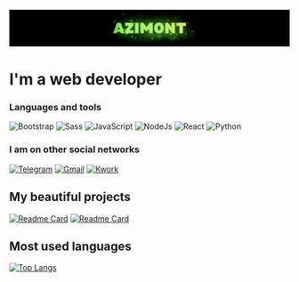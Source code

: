 ![Header](https://github.com/Azim0nt/azim0nt/blob/main/assets/header.png)

# I'm a web developer

### Languages and tools
![Bootstrap](https://img.shields.io/badge/-Bootstrap-2b1a3e?style=for-the-badge&logo=Bootstrap&logoColor=8812fc)
![Sass](https://img.shields.io/badge/-Sass-2b1a3e?style=for-the-badge&logo=sass&logoColor=cf6c9c)
![JavaScript](https://img.shields.io/badge/-JAVASCRIPT-2b1a3e?style=for-the-badge&logo=JAVASCRIPT&logoColor=f7e025)
![NodeJs](https://img.shields.io/badge/-NodeJs-2b1a3e?style=for-the-badge&logo=nodedotjs&logoColor=87cf30)
![React](https://img.shields.io/badge/-React-2b1a3e?style=for-the-badge&logo=react&logoColor=61dafb)
![Python](https://img.shields.io/badge/-Python-2b1a3e?style=for-the-badge&logo=Python&logoColor=3e74a4)



### I am on other social networks
[![Telegram](https://img.shields.io/badge/-Telegram-2b1a3e?style=for-the-badge&logo=Telegram&logoColor=30acec)](https://t.me/azim0nt)
[![Gmail](https://img.shields.io/badge/-Gmail-2b1a3e?style=for-the-badge&logo=Gmail&logoColor=e55348)](malito:kktotov457@gmail.com)
[![Kwork](https://img.shields.io/badge/-Kwork-2b1a3e?style=for-the-badge)](https://kwork.ru/user/azim0nt)


## My beautiful projects
[![Readme Card](https://github-readme-stats.vercel.app/api/pin/?username=azim0nt&repo=audio_player&theme=dark&show_icons=true&bg_color=2b1a3e)](https://github.com/azim0nt/audio_player)
[![Readme Card](https://github-readme-stats.vercel.app/api/pin/?username=azim0nt&repo=tracking-odds&theme=dark&show_icons=true&bg_color=2b1a3e)](https://github.com/azim0nt/tracking-odds)

## Most used languages

[![Top Langs](https://github-readme-stats.vercel.app/api/top-langs/?username=azim0nt&theme=dark&show_icons=true&bg_color=2b1a3e&https://kwork.ru/user/azim0nt)](https://github.com/azim0nt/github-readme-stats)

